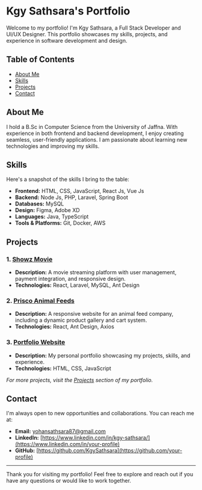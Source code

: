 # Kgy Sathsara's Portfolio

Welcome to my portfolio! I'm Kgy Sathsara, a Full Stack Developer and UI/UX Designer. This portfolio showcases my skills, projects, and experience in software development and design.

## Table of Contents

- [About Me](#about-me)
- [Skills](#skills)
- [Projects](#projects)
- [Contact](#contact)

## About Me

I hold a B.Sc in Computer Science from the University of Jaffna. With experience in both frontend and backend development, I enjoy creating seamless, user-friendly applications. I am passionate about learning new technologies and improving my skills.

## Skills

Here's a snapshot of the skills I bring to the table:

- **Frontend:** HTML, CSS, JavaScript, React Js, Vue Js
- **Backend:** Node Js, PHP, Laravel, Spring Boot
- **Databases:** MySQL
- **Design:** Figma, Adobe XD
- **Languages:** Java, TypeScript
- **Tools & Platforms:** Git, Docker, AWS

## Projects

### 1. [Showz Movie](#)
- **Description:** A movie streaming platform with user management, payment integration, and responsive design.
- **Technologies:** React, Laravel, MySQL, Ant Design

### 2. [Prisco Animal Feeds](#)
- **Description:** A responsive website for an animal feed company, including a dynamic product gallery and cart system.
- **Technologies:** React, Ant Design, Axios

### 3. [Portfolio Website](#)
- **Description:** My personal portfolio showcasing my projects, skills, and experience.
- **Technologies:** HTML, CSS, JavaScript

*For more projects, visit the [Projects](#) section of my portfolio.*

## Contact

I'm always open to new opportunities and collaborations. You can reach me at:

- **Email:** [yohansathsara87@gmail.com](mailto:your-email@example.com)
- **LinkedIn:** [https://www.linkedin.com/in/kgy-sathsara/](https://www.linkedin.com/in/your-profile)
- **GitHub:** [https://github.com/KgySathsara](https://github.com/your-profile)

---

Thank you for visiting my portfolio! Feel free to explore and reach out if you have any questions or would like to work together.
